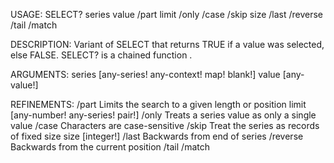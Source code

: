 USAGE:
     SELECT? series value /part limit /only /case /skip size /last /reverse /tail /match

DESCRIPTION:
     Variant of SELECT that returns TRUE if a value was selected, else FALSE.
     SELECT? is a chained function .

ARGUMENTS:
    series [any-series! any-context! map! blank!]
    value [any-value!]

REFINEMENTS:
    /part
        Limits the search to a given length or position
    limit [any-number! any-series! pair!]
    /only
        Treats a series value as only a single value
    /case
        Characters are case-sensitive
    /skip
        Treat the series as records of fixed size
    size [integer!]
    /last
        Backwards from end of series
    /reverse
        Backwards from the current position
    /tail
    /match
